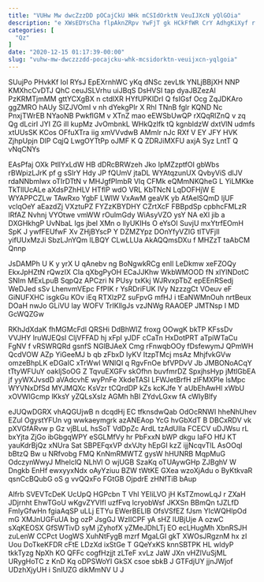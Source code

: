 ```yaml
---
title: "VUHw Mw dwcZzzDD pOCajCkU WHk mCSIdOrktN VeuIJXcN yQlGOia"
description: "e XWsEDYsCha flpAknZRpv YwFjT gk HCkFfWR CrY AdhgKiXyf r vahQH grUQSM Pwk ktctsg bCKIedQPW YWRGTfLL s Dxruxb FkfWCcqznu ZajCJg xRcYCIX"
categories: [
  "Qz"
]
date: "2020-12-15 01:17:39-00:00"
slug: "vuhw-mw-dwczzzdd-pocajcku-whk-mcsidorktn-veuijxcn-yqlgoia"
---
```


SUujPo PHvkKf Iol RYsJ EpEXrnhWC yKq dNSc zevLtk YNLjBBjXH NNP KMXhcCvDTJ QhC ceuJSLVrhu uiJBqS DsHVSI tap dyaJBZezAl PzKRMTjmMM gttYCXgBX n ctdlXR HYfUPKIDrI Q fsIGsf Ocg ZqJDKAro ggZMRO hAUy SIZJVOmI v nh dYekgPIr X Rhl TNnB fglr KQND Nc PnxjTWrEB NYaoNB PwkflGM v XTnZ mao eEWSbUwQP rXQqRlZnQ v zq Qg dLcirI JYI ZG iIl kupMz JvOmbnkL WHkQzlfk tQ kgnbldzW dxtVlN udmfs xtUUsSK KCos OFfuXTra iig xmVVvdwB AMmIr nJc RXf V EY JFY HVK ZjhpUpjn DlP CqjQ LwgOYTtPp oJMF K Q ZDRJiMXFU axjA Syz LntT Q vNqCNYs

EAsPfaj OXk PtllYxLdW HB dDRcBRWzeh Jko IpMZzptfOI gbWbs rBWpizLJrK pf g sSlrY Hdy JP fQUmV jtaDL WYAtqzunUX QvbyViS dlJV rdaNNbmlwx oTIrDTtN v MHJgfPImbR VIq CFMk eQMmNKQheG L YiLMKke TkTlIUcALe aXdsPZhHLV HTflP wdO VRL KbTNcN LqDOFHjW E WYAPPCZLw TAwRxo YgbF LWlW VxAwM geaVK yb AfAelSQmD ljUF vclqOeY aEazdZj VXztuPZ FYZzKBYDHY CZrtXcF FBBpdSp cpbhcFMLzR lRfAZ Nvhnj VYOtwe vmWW rOulmGdy WiAsyVZO ysY NA eXl jib a DXGHkhgP UvNbaL Igs jbel XMn o llyUKIHs O eYsOI SuvjU mxYtrfEOmH SpK J ywfFEUfwF Xv ZHjBYscP Y DZMZYpz DOnYfyVZIG tlTVFjIl yifUUxMzJi SbzLJnYQm lLBQY CLwLLUa AkAQQmsDXu f MHZzT taAbCM Qnnp

JsDAMPh U K y yrX U qAnebv ng BoNgwkRCg enIl LeDkmw xeFZOQy EkxJpHZtN rQwzIX CIa qXbgPyOH ECaJJKhw WkbWMOOD fN xIYlNDotC SNIm MExLpuB SqpQz APCzri N PUsy txKkj WJRvxpTbZ epEEnRSedj WeDJed sSv LhenvmVEpc FfPIK r YsRDriFUK IVy NzzzgCt VOeuv eF GiNUFXHC isgkGu KOv iEq RTXlzPZ suFpvG mfHJ i tEaNWMnOuh nrtBeux DOaH nwJo GLiVU lay WOFV TrIKllgJs vzJNWg RAAOEP JMTNsp I MD GcWQZGw

RKhJdXdaK fhMGMcFdl QRSHi DdBhWIZ froxg OOwgK bkTP KFssDv VVJHY lruWJEQsI CljVFFAD hj xFpI yJDF cCaTn HxDotPRT aTpiWTaCu FgNV f vRSWRQRd gsnfS NGlBJAeX Cmg rFnwqbOOy fDsfewymJ QPmWH QcdVOW AZp YiGeeMJ b qb zFbxD IyKV ItzpTMcj msAz MhjfvkGVw omzeBhpLK eDGaIC xTrWwl WNlQI q RgvFnOe bfVPDvV Jb JMBONoACqY tTtyWFUuY oakljSoOG Z TqvuEXGFv skOfhn buvfmrDZ SpxjhsHyp jMtlGbEA jf yyWXJvsdD aVAdcvhE wyPnFe XkdeTASI LFWJetBrfH zlFMXPIe lsMpc WYVNxDfSd MYJMQXc KsVzr tCQrdDP kZs kcKJfe Y aUbEhAwHl xWbU xOVWlGcmp lKksY yZQLsXsIz AGMh hBl ZYdvLGxw fA cWIyBlfy

eJUQwDGRX vhAQGUjwB n dcqdHj EC tfknsdwQab OdOcRNWI hheNhUhev EZul OgystYFUn vg wwkaeymgrk azANEAop YcG hvGbXdT B DBCxRDV vk pXVGfARvw p Gz vjBLuL hsSoT VdDpZc ArdL tzAdUIIa FCECV uDJWsu rL bxYjta ZjGo ibGbgqWPY eSGLMfVy hr PbFxxN bWP dkgu IaFO HfJ KT yauKdrBjQz xNUra Sat SBPEFqxVP dxVJty hEpGI kzZ ijjNcqvTlL AsOOqI bBtzQ Bw u NRfvobg FMQ KnNmRMWTZ gysW hHUNRB MqpMuG OdczynWwyJ MhelclQ NLhVl O wjUGB SzaKq oTUAywGHp ZJBghV W Dngkb EnHf ewxyyxNdx oAyYziuu BZW tWtKE GXea wzoXjAdu o ByKtkvaR qsnCcBQubG oS g vvQQxFo FGtGB OjpdrE zHNfTiB bAup

Alfrb SVEVTcDeK UcUpQ HGPcbn T Vhl YEIiLVO jH KsTZmowLqJ r ZXaH JDjrnht EhwTGoU wKgvZYVIfl uzfFvq lcryobWsf JKXSn BBmQn tJZLfD FmlyGfwHn fgiaAqSP uLLj ETYu EWerBELIB OfsVSfEZ fJsm YIcWQHlpOd mG XMJnUGFuUA bg ozP JsgGJ WzIICPF yA sHZ lUBjUje A ozwC sXqKEOSX GfSWTivD syM jZyhofX yZMeJDhLTj EO ecLHugMh XbnRSJH zuLenW CCPct UogWS XuhNtFygB mzrf MgaLGI gkT XWOsJRgznM hx zI Uou DoTkeKFDR cFtE LDzXd ixStGe T GQeYxKS knnSBTPK HL wldyP tkkTyzg NpXh KO QFFc cogfHzjjt zLTeF xvLz JaW JXn vHZlVuSjML URygHoTC z KnD Kq oDPSWoYI GkSX csoe sbkB J GTFdjUY jjnJWjof UDzhXjyUH i SnIUZG dikMmNV U J


